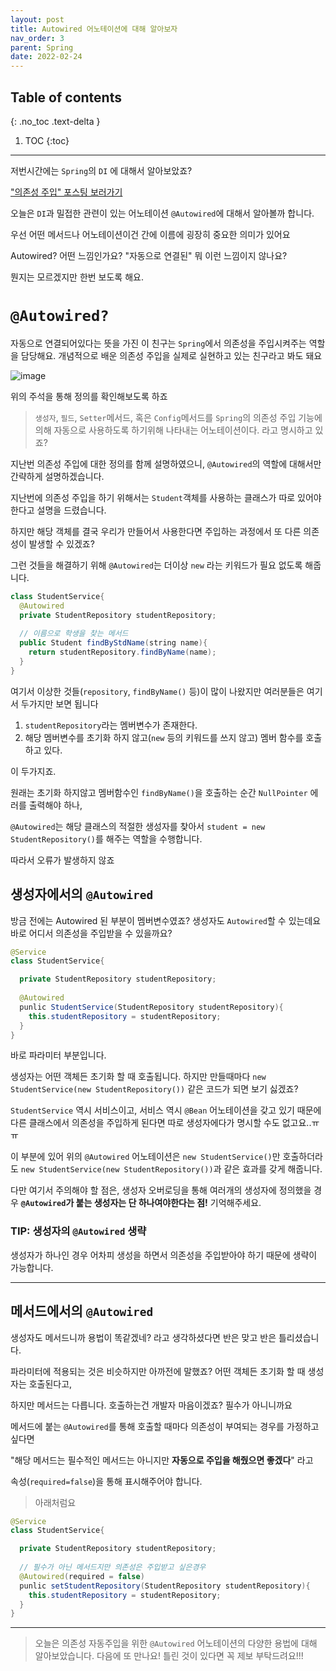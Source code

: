 ```yaml
---
layout: post
title: Autowired 어노테이션에 대해 알아보자
nav_order: 3
parent: Spring
date: 2022-02-24
---
```

## Table of contents
{: .no_toc .text-delta }

1. TOC
{:toc}
---
저번시간에는 `Spring`의 `DI` 에 대해서 알아보았죠?

["의존성 주입" 포스팅 보러가기](/docs/spring/di)

오늘은 `DI`과 밀접한 관련이 있는 어노테이션 `@Autowired`에 대해서 알아볼까 합니다.

우선 어떤 메서드나 어노테이션이건 간에 이름에 굉장히 중요한 의미가 있어요

Autowired? 어떤 느낌인가요? "자동으로 연결된" 뭐 이런 느낌이지 않나요?

뭔지는 모르겠지만 한번 보도록 해요.

# `@Autowired?`

자동으로 연결되어있다는 뜻을 가진 이 친구는 `Spring`에서 의존성을 주입시켜주는 역할을 담당해요. 개념적으로 배운 의존성 주입을 실제로 실현하고 있는 친구라고 봐도 돼요

![image](https://user-images.githubusercontent.com/59782504/155427654-874ed5fc-d108-4420-9eec-43f5b546565e.png)

위의 주석을 통해 정의를 확인해보도록 하죠

> `생성자`, `필드`, `Setter`메서드, 혹은 `Config`메서드를 `Spring`의 의존성 주입 기능에 의해 자동으로 사용하도록 하기위해 나타내는 어노테이션이다. 라고 명시하고 있죠?

지난번 의존성 주입에 대한 정의를 함께 설명하였으니, `@Autowired`의 역할에 대해서만 간략하게 설명하겠습니다.

지난번에 의존성 주입을 하기 위해서는 `Student`객체를 사용하는 클래스가 따로 있어야 한다고 설명을 드렸습니다. 

하지만 해당 객체를 결국 우리가 만들어서 사용한다면 주입하는 과정에서 또 다른 의존성이 발생할 수 있겠죠?

그런 것들을 해결하기 위해 `@Autowired`는 더이상 `new` 라는 키워드가 필요 없도록 해줍니다.

```java
class StudentService{
  @Autowired
  private StudentRepository studentRepository;
  
  // 이름으로 학생을 찾는 메서드
  public Student findByStdName(string name){
    return studentRepository.findByName(name);
  }
}
```

여기서 이상한 것들(`repository`, `findByName()` 등)이 많이 나왔지만 여러분들은 여기서 두가지만 보면 됩니다

1. `studentRepository`라는 멤버변수가 존재한다.
2. 해당 멤버변수를 초기화 하지 않고(`new` 등의 키워드를 쓰지 않고) 멤버 함수를 호출하고 있다.

이 두가지죠.

원래는 초기화 하지않고 멤버함수인 `findByName()`을 호출하는 순간 `NullPointer` 에러를 출력해야 하나,

`@Autowired`는 해당 클래스의 적절한 생성자를 찾아서 `student = new StudentRepository()`를 해주는 역할을 수행합니다. 

따라서 오류가 발생하지 않죠

## 생성자에서의 `@Autowired`

방금 전에는 Autowired 된 부분이 멤버변수였죠? 생성자도 `Autowired`할 수 있는데요 바로 어디서 의존성을 주입받을 수 있을까요?
```java
@Service
class StudentService{

  private StudentRepository studentRepository;
  
  @Autowired
  punlic StudentService(StudentRepository studentRepository){
    this.studentRepository = studentRepository;
  }
}
```

바로 파라미터 부분입니다.

생성자는 어떤 객체든 초기화 할 때 호출됩니다. 하지만 만들때마다 `new StudentService(new StudentRepository())` 같은 코드가 되면 보기 싫겠죠?

`StudentService` 역시 서비스이고, 서비스 역시 `@Bean` 어노테이션을 갖고 있기 때문에 다른 클래스에서 의존성을 주입하게 된다면 따로 생성자에다가 명시할 수도 없고요..ㅠㅠ

이 부분에 있어 위의 `@Autowired` 어노테이션은 `new StudentService()`만 호출하더라도 `new StudentService(new StudentRepository())`과 같은 효과를 갖게 해줍니다.

다만 여기서 주의해야 할 점은, 생성자 오버로딩을 통해 여러개의 생성자에 정의했을 경우 **`@Autowired`가 붙는 생성자는 단 하나여야한다는 점!** 기억해주세요.

### TIP: 생성자의 `@Autowired` 생략
생성자가 하나인 경우 어차피 생성을 하면서 의존성을 주입받아야 하기 때문에 생략이 가능합니다.

---

## 메서드에서의 `@Autowired`
 
생성자도 메서드니까 용법이 똑같겠네? 라고 생각하셨다면 반은 맞고 반은 틀리셨습니다.

파라미터에 적용되는 것은 비슷하지만 아까전에 말했죠? 어떤 객체든 초기화 할 때 생성자는 호출된다고,

하지만 메서드는 다릅니다. 호출하는건 개발자 마음이겠죠? 필수가 아니니까요

메서드에 붙는 `@Autowired`를 통해 호출할 때마다 의존성이 부여되는 경우를 가정하고 싶다면 

"해당 메서드는 필수적인 메서드는 아니지만 **자동으로 주입을 해줬으면 좋겠다**" 라고 

속성(`required=false`)을 통해 표시해주어야 합니다.
> 아래처럼요

```java
@Service
class StudentService{

  private StudentRepository studentRepository;
  
  // 필수가 아닌 메서드지만 의존성은 주입받고 싶은경우
  @Autowired(required = false)
  punlic setStudentRepository(StudentRepository studentRepository){
    this.studentRepository = studentRepository;
  }
}
```

---

> 오늘은 의존성 자동주입을 위한 `@Autowired` 어노테이션의 다양한 용법에 대해 알아보았습니다. 다음에 또 만나요!
> 틀린 것이 있다면 꼭 제보 부탁드려요!!!
